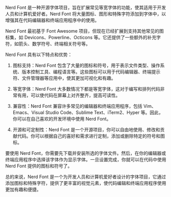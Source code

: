 Nerd Font 是一种开源字体项目，旨在扩展常见等宽字体的功能，使其适用于开发人员和计算机爱好者。Nerd Font 将大量图标、图形和特殊字符添加到字体中，以增强其在代码编辑器和终端应用程序中的使用。

Nerd Font 最初基于 Font Awesome 项目，但现在已经扩展到支持其他常见的图标集，如 Devicons、Powerline、Octicons 等。它还提供了一些额外的补充字符，如箭头、数学符号、终端相关符号等。

Nerd Font 具有以下特点和优势：

1. 图标支持：Nerd Font 包含了大量的图标和符号，用于表示文件类型、操作系统、版本控制工具、编程语言等。这些图标可以用于代码编辑器、终端提示符、文件管理器等应用中，使其更加可视化和有趣。

2. 等宽字体：Nerd Font 大多数情况下都是等宽字体，这对于编写和排列代码非常有用，可以使代码在屏幕上对齐整齐，提高可读性。

3. 兼容性：Nerd Font 兼容许多常见的编辑器和终端应用程序，包括 Vim、Emacs、Visual Studio Code、Sublime Text、iTerm2、Hyper 等。因此，你可以在自己喜欢的开发环境中使用 Nerd Font。

4. 开源和可定制性：Nerd Font 是一个开源项目，你可以自由地使用、修改和贡献代码。你可以根据自己的喜好和需求进行定制，添加或删除特定的符号和图标。

要使用 Nerd Font，你需要先下载并安装所选的字体文件。然后，在你的编辑器或终端应用程序中选择该字体作为显示字体。一旦设置完成，你就可以在代码中使用 Nerd Font 提供的图标和符号了。

总的来说，Nerd Font 是一个为开发人员和计算机爱好者设计的字体项目，它通过添加图标和特殊字符，提供了更丰富的视觉元素，使代码编辑和终端应用程序使用更加有趣和便捷。